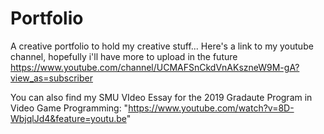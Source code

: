 # Portfolio
A creative portfolio to hold my creative stuff...
Here's a link to my youtube channel, hopefully i'll have more to upload in the future https://www.youtube.com/channel/UCMAFSnCkdVnAKszneW9M-gA?view_as=subscriber

You can also find my SMU VIdeo Essay for the 2019 Gradaute Program in Video Game Programming: "https://www.youtube.com/watch?v=8D-WbjqlJd4&feature=youtu.be"

